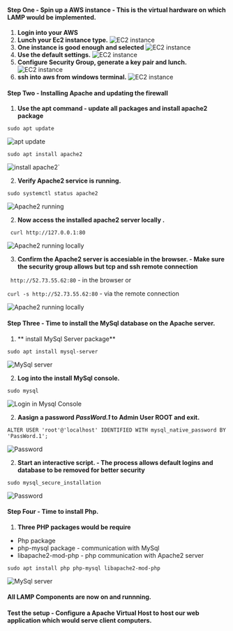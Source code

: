 ####  Step One - Spin up a AWS instance - This is the virtual hardware on which LAMP would be implemented.
1. **Login into your AWS** 
2. **Lunch your Ec2 instance type.**
![EC2 instance](./images/1.png)
3. **One instance is good enough and selected**
![EC2 instance](./images/2.png)
4. **Use the default settings.**
![EC2 instance](./images/3.png)
5. **Configure Security Group, generate a key pair and lunch.**
![EC2 instance](./images/5.png)
6. **ssh into aws from windows terminal.**
![EC2 instance](./images/6.png)

####  Step Two - Installing Apache and updating the firewall
1. **Use the apt command - update all packages and install apache2 package** 

`sudo apt update`

![apt update](./images/10.png)

`sudo apt install apache2`

![install apache2`](./images/11.png)


2. **Verify Apache2 service is running.**

`sudo systemctl status apache2`

![Apache2 running](./images/12.png)

2. **Now access the installed apache2 server locally .**

` curl http://127.0.0.1:80`

![Apache2 running locally](./images/13.png)

3. **Confirm the Apache2 server is accesiable in the browser. - Make sure the security group allows but tcp and ssh remote connection**

` http://52.73.55.62:80` - in the browser or 

`curl -s http://52.73.55.62:80` - via the remote connection

![Apache2 running locally](./images/14.png)


####  Step Three - Time to install the MySql database  on the Apache server.
1. ** install MySql Server package** 

`sudo apt install mysql-server`

![MySql server](./images/15.png)

2. **Log into the install MySql console.**

`sudo mysql`

![Login in Mysql Console](./images/16.png)

2. **Aasign a password *PassWord.1* to Admin User ROOT and exit.**

`ALTER USER 'root'@'localhost' IDENTIFIED WITH mysql_native_password BY 'PassWord.1';`

![Password](./images/17.png) 

2. **Start an interactive script. - The process allows default logins and database to be removed for better security**

`sudo mysql_secure_installation`

![Password](./images/18.png) 

####  Step Four - Time to install Php.
1. **Three PHP packages would be require** 
- Php package
- php-mysql package - communication with MySql
- libapache2-mod-php - php communication with Apache2 server

`sudo apt install php php-mysql libapache2-mod-php`

![MySql server](./images/20.png)

####  All LAMP Components are now on and runnning.

#### Test the setup - Configure a Apache Virtual Host to host our web application which would serve client computers.